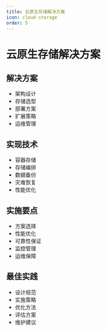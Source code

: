 ```yaml
---
title: 云原生存储解决方案
icon: cloud-storage
order: 5
---
```


# 云原生存储解决方案

## 解决方案
- 架构设计
- 存储选型
- 部署方案
- 扩展策略
- 运维管理

## 实现技术
- 容器存储
- 存储编排
- 数据备份
- 灾难恢复
- 性能优化

## 实施要点
- 方案选择
- 性能优化
- 可靠性保证
- 监控管理
- 运维保障

## 最佳实践
- 设计规范
- 实施策略
- 优化方法
- 评估方案
- 维护建议
